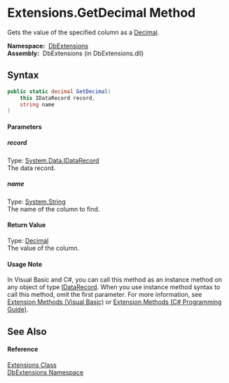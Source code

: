Extensions.GetDecimal Method
============================
  Gets the value of the specified column as a [Decimal][1].

  **Namespace:**  [DbExtensions][2]  
  **Assembly:**  DbExtensions (in DbExtensions.dll)

Syntax
------

```csharp
public static decimal GetDecimal(
	this IDataRecord record,
	string name
)
```

#### Parameters

##### *record*
Type: [System.Data.IDataRecord][3]  
The data record.

##### *name*
Type: [System.String][4]  
The name of the column to find.

#### Return Value
Type: [Decimal][1]  
The value of the column.
#### Usage Note
In Visual Basic and C#, you can call this method as an instance method on any object of type [IDataRecord][3]. When you use instance method syntax to call this method, omit the first parameter. For more information, see [Extension Methods (Visual Basic)][5] or [Extension Methods (C# Programming Guide)][6].

See Also
--------

#### Reference
[Extensions Class][7]  
[DbExtensions Namespace][2]  

[1]: http://msdn.microsoft.com/en-us/library/1k2e8atx
[2]: ../README.md
[3]: http://msdn.microsoft.com/en-us/library/93wb1heh
[4]: http://msdn.microsoft.com/en-us/library/s1wwdcbf
[5]: http://msdn.microsoft.com/en-us/library/bb384936.aspx
[6]: http://msdn.microsoft.com/en-us/library/bb383977.aspx
[7]: README.md